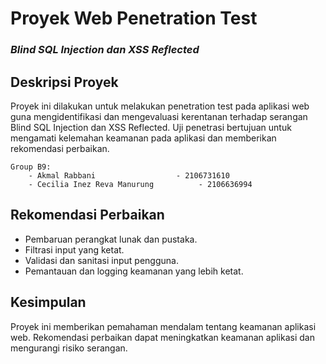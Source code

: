 #   Proyek Web Penetration Test
### _Blind SQL Injection dan XSS Reflected_

## Deskripsi Proyek
Proyek ini dilakukan untuk melakukan penetration test pada aplikasi web guna mengidentifikasi dan mengevaluasi kerentanan terhadap serangan Blind SQL Injection dan XSS Reflected. Uji penetrasi bertujuan untuk mengamati kelemahan keamanan pada aplikasi dan memberikan rekomendasi perbaikan.

    Group B9:
        - Akmal Rabbani                  - 2106731610
        - Cecilia Inez Reva Manurung          - 2106636994

## Rekomendasi Perbaikan
- Pembaruan perangkat lunak dan pustaka.
- Filtrasi input yang ketat.
- Validasi dan sanitasi input pengguna.
- Pemantauan dan logging keamanan yang lebih ketat.

## Kesimpulan
Proyek ini memberikan pemahaman mendalam tentang keamanan aplikasi web. Rekomendasi perbaikan dapat meningkatkan keamanan aplikasi dan mengurangi risiko serangan.
